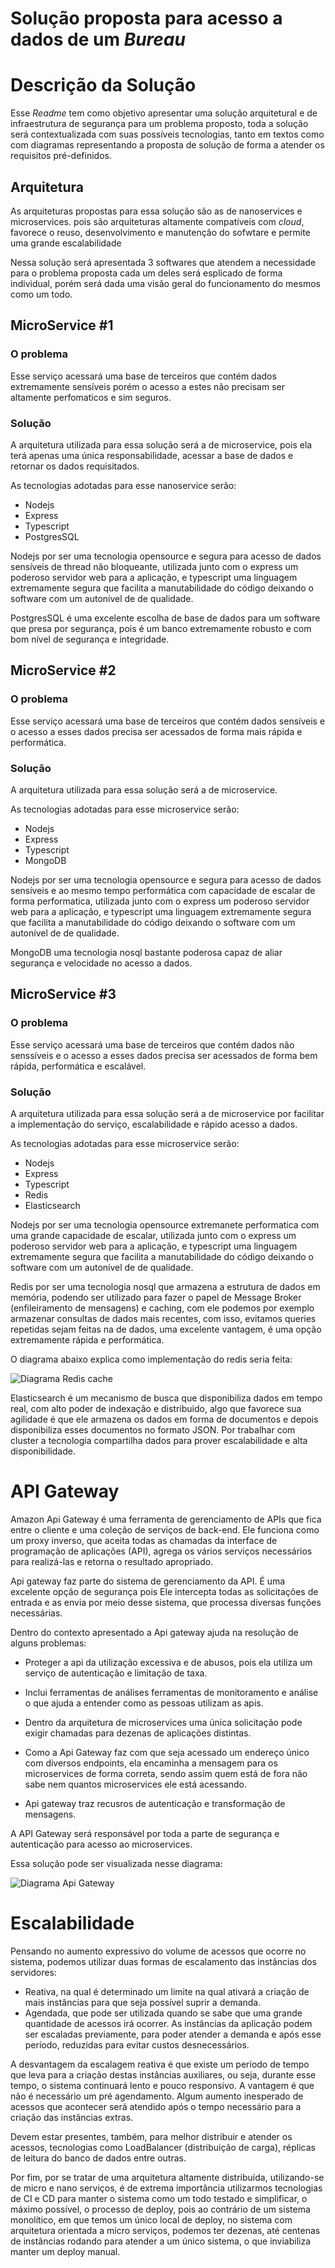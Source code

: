 # Solução proposta para acesso a dados de um *Bureau*

# **Descrição da Solução**
Esse *Readme* tem como objetivo apresentar uma solução arquitetural e de infraestrutura de segurança para um problema proposto, toda a solução será contextualizada com suas possíveis tecnologias, tanto em textos como com diagramas representando a proposta de solução de forma a atender os requisitos pré-definidos.

## Arquitetura

As arquiteturas propostas para essa solução são as de nanoservices e microservices. pois são arquiteturas altamente compatíveis com *cloud*, favorece o reuso, desenvolvimento e  manutenção do sofwtare e permite uma grande escalabilidade

Nessa solução será apresentada 3 softwares que atendem a necessidade para o problema proposta cada um deles será esplicado de forma individual, porém será dada uma visão geral do funcionamento do mesmos como um todo.

## MicroService #1

### O problema 

Esse serviço acessará uma base de terceiros que contém dados extremamente sensíveis porém o acesso a estes não precisam ser altamente perfomaticos e sim seguros.

### Solução

A arquitetura utilizada para essa solução será a de microservice, pois ela terá apenas uma única responsabilidade, acessar a base de dados e retornar os dados requisitados.

As tecnologias adotadas para esse nanoservice serão: 
- Nodejs
- Express
- Typescript
- PostgresSQL

Nodejs por ser uma tecnologia opensource e segura para acesso de dados sensíveis de thread não bloqueante, utilizada junto com o express um poderoso servidor web para a aplicação, e typescript uma linguagem extremamente segura que facilita a manutabilidade do código deixando o software com um autonível de de qualidade.

PostgresSQL é uma excelente escolha de base de dados para um software que presa por segurança, pois é um banco extremamente robusto e com  bom nível de segurança e integridade.

## MicroService #2

### O problema 
Esse serviço acessará uma base de terceiros que contém dados  sensíveis e o acesso a esses dados precisa ser acessados de forma mais rápida e performática.

### Solução

A arquitetura utilizada para essa solução será a de microservice.

As tecnologias adotadas para esse microservice serão: 
- Nodejs
- Express
- Typescript
- MongoDB

Nodejs por ser uma tecnologia opensource e segura para acesso de dados sensíveis e ao mesmo tempo performática com capacidade de escalar de forma performatica, utilizada junto com o express um poderoso servidor web para a aplicação, e typescript uma linguagem extremamente segura que facilita a manutabilidade do código deixando o software com um autonível de de qualidade.

MongoDB uma tecnologia nosql bastante poderosa capaz de aliar segurança e velocidade no acesso a dados.

## MicroService #3

### O problema 
Esse serviço acessará uma base de terceiros que contém dados não senssíveis e o acesso a esses dados precisa ser acessados de forma bem rápida, performática e escalável.

### Solução

A arquitetura utilizada para essa solução será a de microservice por facilitar a implementação do serviço, escalabilidade e rápido acesso a dados.

As tecnologias adotadas para esse microservice serão: 
- Nodejs
- Express
- Typescript
- Redis
- Elasticsearch

Nodejs por ser uma tecnologia opensource extremanete performatica com uma grande capacidade de escalar, utilizada junto com o express um poderoso servidor web para a aplicação, e typescript uma linguagem extremamente segura que facilita a manutabilidade do código deixando o software com um autonível de de qualidade.

Redis por ser uma tecnologia nosql que armazena a estrutura de dados em memória, podendo ser utilizado para fazer o papel de Message Broker (enfileiramento de mensagens) e caching, 
com ele podemos por exemplo armazenar consultas de dados mais recentes, com isso, evitamos queries repetidas sejam feitas na de dados, uma excelente vantagem, é uma opção extremamente rápida e performática. 

O diagrama abaixo explica como implementação do redis seria feita:

![Diagrama Redis cache](https://github.com/mbcordeiro/proposed-solution/blob/master/diagrams/redis-diagram.png)

Elasticsearch é um mecanismo de busca que disponibiliza dados em tempo real, com alto poder de indexação e distribuido, algo que favorece sua agilidade é que ele armazena os dados em forma de documentos e depois disponibiliza esses documentos no formato JSON. Por trabalhar com cluster a tecnologia compartilha dados para prover escalabilidade e alta disponibilidade.

# API Gateway

Amazon Api Gateway é uma ferramenta de gerenciamento de APIs que fica entre o cliente e uma coleção de serviços de back-end.
Ele funciona como um proxy inverso, que aceita todas as chamadas da interface de programação de aplicações (API), agrega os vários serviços necessários para realizá-las e retorna o resultado apropriado.

Api gateway faz parte do sistema de gerenciamento da API. É uma excelente opção de segurança pois  Ele intercepta todas as solicitações de entrada e as envia por meio desse sistema, que processa diversas funções necessárias.

Dentro do contexto apresentado a Api gateway ajuda na resolução de alguns problemas:

- Proteger  a api da utilização excessiva e de abusos, pois ela utiliza um serviço de autenticação e limitação de taxa. 

- Inclui ferramentas de análises ferramentas de monitoramento e análise o que ajuda a entender como as pessoas utilizam as apis.

- Dentro da arquitetura de microservices uma única solicitação pode exigir chamadas para dezenas de aplicações distintas.

- Como a Api Gateway faz com que seja acessado um endereço único com diversos endpoints, ela encaminha a mensagem para os microservices de forma correta, sendo assim quem está de fora não sabe nem quantos microservices ele está acessando.

- Api gateway traz recusros de autenticação e transformação de mensagens.

A API Gateway será responsável por toda a parte de segurança e autenticação para acesso ao microservices.

Essa solução pode ser visualizada nesse diagrama:

![Diagrama Api Gateway](https://github.com/mbcordeiro/proposed-solution/blob/master/diagrams/api-gateway-diagram.png)

# Escalabilidade 

Pensando no aumento expressivo do volume de acessos que ocorre no sistema,
podemos utilizar duas formas de escalamento das instâncias dos servidores:
- Reativa, na qual é determinado um limite na qual ativará a criação de mais instâncias para que seja possível suprir a demanda.
- Agendada, que pode ser utilizada quando se sabe que uma grande quantidade
de acessos irá ocorrer. As instâncias da aplicação podem ser escaladas
previamente, para poder atender a demanda e após esse período, reduzidas
para evitar custos desnecessários.

A desvantagem da escalagem reativa é que existe um período de tempo que leva para a criação destas instâncias auxiliares, ou seja, durante esse tempo, o sistema continuará lento
e pouco responsivo. A vantagem é que não é necessário um pré agendamento. Algum aumento inesperado de acessos que acontecer será atendido após o tempo necessário para a
criação das instâncias extras.

Devem estar presentes, também, para melhor distribuir e atender os acessos, tecnologias como LoadBalancer (distribuição de carga), réplicas de leitura do banco de dados
entre outras.

Por fim, por se tratar de uma arquitetura altamente distribuída, utilizando-se de micro e nano serviços, é de extrema importância utilizarmos tecnologias de CI e CD para manter o sistema como um todo testado e simplificar, o máximo possível, o processo de deploy, pois ao contrário de um sistema monolítico, em que temos um único local de deploy, no sistema com arquitetura orientada a micro serviços, podemos ter dezenas, até centenas de instâncias rodando para atender a um único sistema, o que inviabiliza manter um deploy manual.
